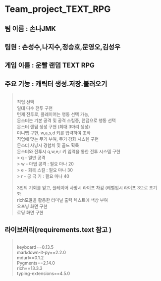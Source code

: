 # Team_project_TEXT_RPG
## 팀 이름 : 손나JMK
## 팀원 : 손성수,나지수,정승호,문영오,김성우

## 게임 이름 : 운빨 랜덤 TEXT RPG
## 주요 기능 : 캐릭터 생성.저장.불러오기
><br>직업 선택
><br>일대 다수 전투 구현
><br>턴제 전투로, 플레이어는 행동 선택 가능,
><br>몬스터는 기본 공격 및 공격 스킬중, 랜덤으로 행동 선택
><br>몬스터 랜덤 생성 구현 (최대 3마리 생성)
><br>미니맵 구현, w,a,s,d 키를 입력하여 조작
><br>직업에 맞는 무기 부여, 무기 강화 시스템 구현
><br>몬스터 사냥시 경험치 및 골드 획득
><br>몬스터와 전투시 q,w,e,r 키 입력을 통한 전투 시스템 구현
><br> > q - 일반 공격
><br> > w - 마법 공격 : 필요 마나 20
><br> > e - 회복 스킬 : 필요 마나 30
><br> > r - 궁 극 기  : 필요 마나 40\
><br>3번의 기회를 얻고, 플레이어 사망시 라이프 차감 (레벨업시 라이프 3으로 초기화
><br>rich모듈을 활용한 터미널 출력 텍스트에 색상 부여
><br>오프닝 화면 구현
><br>로딩 화면 구현
           
## 라이브러리(requirements.text 참고 )
><br>keyboard==0.13.5
><br>markdown-it-py==2.2.0
><br>mdurl==0.1.2
><br>Pygments==2.14.0
><br>rich==13.3.3
><br>typing-extensions==4.5.0

           
